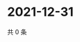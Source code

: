 # 2021-12-31

共 0 条

<!-- BEGIN WEIBO -->
<!-- 最后更新时间 Fri Dec 31 2021 07:12:13 GMT+0800 (China Standard Time) -->

<!-- END WEIBO -->
